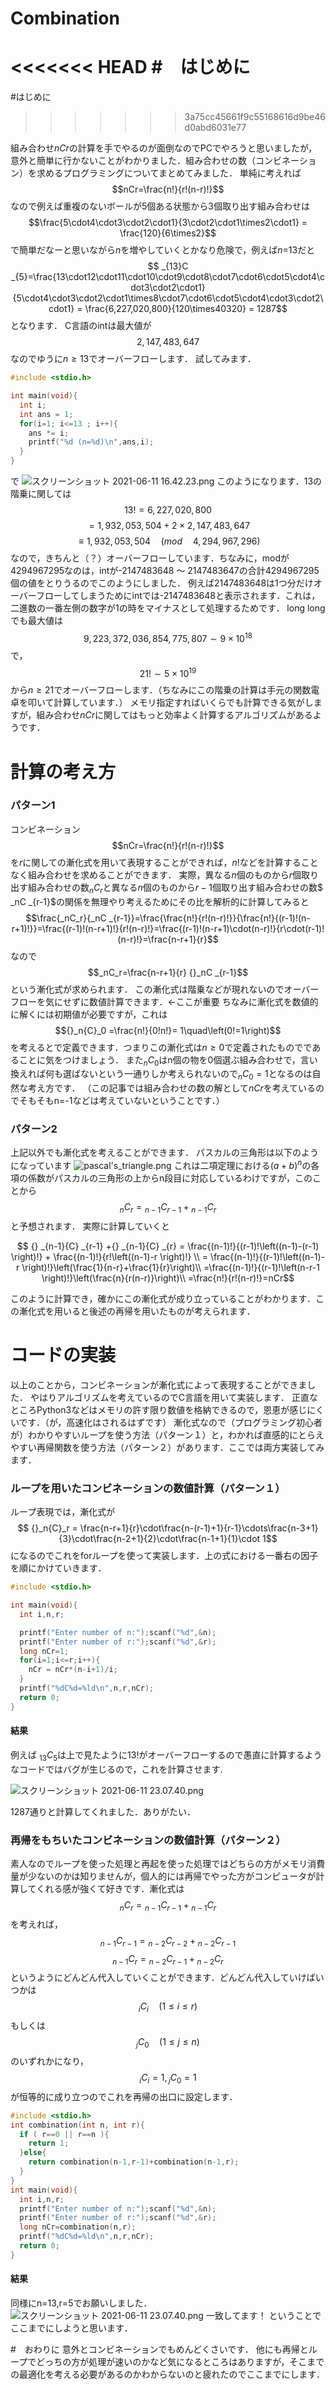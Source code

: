 <script type="text/javascript" async src="https://cdnjs.cloudflare.com/ajax/libs/mathjax/2.7.7/MathJax.js?config=TeX-MML-AM_CHTML">
</script>
<script type="text/x-mathjax-config">
 MathJax.Hub.Config({
 tex2jax: {
 inlineMath: [['$', '$'] ],
 displayMath: [ ['$$','$$'], ["\\[","\\]"] ]
 }
 });
</script>
# Combination
<<<<<<< HEAD
#　はじめに
=======

#はじめに
>>>>>>> 3a75cc45661f9c55168616d9be46d0abd6031e77

組み合わせ$nCr$の計算を手でやるのが面倒なのでPCでやろうと思いましたが，意外と簡単に行かないことがわかりました．組み合わせの数（コンビネーション）を求めるプログラミングについてまとめてみました．
単純に考えれば
$$nCr=\frac{n!}{r!(n-r)!}$$
なので例えば重複のないボールが$5$個ある状態から$3$個取り出す組み合わせは
$$\frac{5\cdot4\cdot3\cdot2\cdot1}{3\cdot2\cdot1\times2\cdot1} = \frac{120}{6\times2}$$
で簡単だなーと思いながら$n$を増やしていくとかなり危険で，例えば$n$=13だと
$$ _{13}C _{5}=\frac{13\cdot12\cdot11\cdot10\cdot9\cdot8\cdot7\cdot6\cdot5\cdot4\cdot3\cdot2\cdot1}{5\cdot4\cdot3\cdot2\cdot1\times8\cdot7\cdot6\cdot5\cdot4\cdot3\cdot2\cdot1} = \frac{6,227,020,800}{120\times40320} = 1287$$
となります．
C言語のintは最大値が$$2,147,483,647$$なのでゆうに$n\geq13$でオーバーフローします．
試してみます．

```test.c
#include <stdio.h>

int main(void){
  int i;
  int ans = 1;
  for(i=1; i<=13 ; i++){
    ans *= i;
    printf("%d (n=%d)\n",ans,i);
  }
}
```
で
![スクリーンショット 2021-06-11 16.42.23.png](https://qiita-image-store.s3.ap-northeast-1.amazonaws.com/0/1016200/8d31515c-1074-6880-e53b-488cbe3130f8.png)
このようになります．13の階乗に関しては
$$13! = 6,227,020,800 $$ $$= 1,932,053,504 + 2\times2,147,483,647 $$ $$\equiv 1,932,053,504\quad(mod\quad4,294,967,296)$$
なので，きちんと（？）オーバーフローしています．ちなみに，modが4294967295なのは，intが-2147483648 ～ 2147483647の合計4294967295個の値をとりうるのでこのようにしました．
例えば2147483648は1つ分だけオーバーフローしてしまうためにintでは-2147483648と表示されます．これは，二進数の一番左側の数字が1の時をマイナスとして処理するためです．
long longでも最大値は$$9,223,372,036,854,775,807 \sim 9\times 10^{18}$$で，$$21!\sim5\times 10^{19}$$から$n\geq21$でオーバーフローします．（ちなみにこの階乗の計算は手元の関数電卓を叩いて計算しています．）
メモリ指定すればいくらでも計算できる気がしますが，組み合わせ$nCr$に関してはもっと効率よく計算するアルゴリズムがあるようです．

# 計算の考え方
### パターン1
コンビネーション
$$nCr=\frac{n!}{r!(n-r)!}$$
を$r$に関しての漸化式を用いて表現することができれば，$n!$などを計算することなく組み合わせを求めることができます．
実際，異なる$n$個のものから$r$個取り出す組み合わせの数$_nC_r$と異なる$n$個のものから$r-1$個取り出す組み合わせの数$ _nC _{r-1}$の関係を無理やり考えるためにその比を解析的に計算してみると
$$\frac{_nC_r}{_nC _{r-1}}=\frac{\frac{n!}{r!(n-r)!}}{\frac{n!}{(r-1)!(n-r+1)!}}=\frac{(r-1)!(n-r+1)!}{r!(n-r)!}=\frac{(r-1)!(n-r+1)\cdot(n-r)!}{r\cdot(r-1)!(n-r)!}=\frac{n-r+1}{r}$$
なので
$$_nC_r=\frac{n-r+1}{r} {}_nC _{r-1}$$
という漸化式が求められます．
この漸化式は階乗などが現れないのでオーバーフローを気にせずに数値計算できます．←ここが重要
ちなみに漸化式を数値的に解くには初期値が必要ですが，これは
$${}_n{C}_0 =\frac{n!}{0!n!}= 1\quad\left(0!=1\right)$$
を考えるとで定義できます．つまりこの漸化式は$n\geq0$で定義されたものでであることに気をつけましょう．
また${}_n{C}_0$はn個の物を0個選ぶ組み合わせで，言い換えれば何も選ばないという一通りしか考えられないので${}_n{C}_0=1$となるのは自然な考え方です．
（この記事では組み合わせの数の解として$nCr$を考えているのでそもそもn=-1などは考えていないということです．）

### パターン2
上記以外でも漸化式を考えることができます．
パスカルの三角形は以下のようになっています
![pascal's_triangle.png](https://qiita-image-store.s3.ap-northeast-1.amazonaws.com/0/1016200/770bf0f4-29df-b59b-a036-7d7d2d6c852b.png)
これは二項定理における$(a+b)^n$の各項の係数がパスカルの三角形の上からn段目に対応しているわけですが，このことから
$$ {}_n{C}_r = {} _{n-1}{C} _{r-1} +{} _{n-1}{C} _{r} $$
と予想されます．
実際に計算していくと

```math
 {} _{n-1}{C} _{r-1} +{} _{n-1}{C} _{r} = \frac{(n-1)!}{(r-1)!\left((n-1)-(r-1) \right)!} + \frac{(n-1)!}{r!\left((n-1)-r \right)!} \\
= \frac{(n-1)!}{(r-1)!\left((n-1)-r \right)!}\left(\frac{1}{n-r}+\frac{1}{r}\right)\\
=\frac{(n-1)!}{(r-1)!\left(n-r-1 \right)!}\left(\frac{n}{r(n-r)}\right)\\
=\frac{n!}{r!(n-r)!}=nCr
```

このように計算でき，確かにこの漸化式が成り立っていることがわかります．この漸化式を用いると後述の再帰を用いたものが考えられます．

# コードの実装
以上のことから，コンビネーションが漸化式によって表現することができました．
やはりアルゴリズムを考えているのでC言語を用いて実装します．
正直なところPython3などはメモリの許す限り数値を格納できるので，恩恵が感じにくいです．（が，高速化はされるはずです）
漸化式なので（プログラミング初心者が）わかりやすいループを使う方法（パターン１）と，わかれば直感的にとらえやすい再帰関数を使う方法（パターン２）があります．ここでは両方実装してみます．

### ループを用いたコンビネーションの数値計算（パターン１）
ループ表現では，漸化式が
$$ {}_n{C}_r = \frac{n-r+1}{r}\cdot\frac{n-(r-1)+1}{r-1}\cdots\frac{n-3+1}{3}\cdot\frac{n-2+1}{2}\cdot\frac{n-1+1}{1}\cdot 1$$
になるのでこれをforループを使って実装します．上の式における一番右の因子を順にかけていきます．

```1-1_ex1_roop.c
#include <stdio.h>

int main(void){
  int i,n,r;

  printf("Enter number of n:");scanf("%d",&n);
  printf("Enter number of r:");scanf("%d",&r);
  long nCr=1;
  for(i=1;i<=r;i++){
    nCr = nCr*(n-i+1)/i;
  }
  printf("%dC%d=%ld\n",n,r,nCr);
  return 0;
}

```

#### 結果
例えば ${}_{13}{C}_5$は上で見たように$13!$がオーバーフローするので愚直に計算するようなコードではバグが生じるので，これを計算させます.

![スクリーンショット 2021-06-11 23.07.40.png](https://qiita-image-store.s3.ap-northeast-1.amazonaws.com/0/1016200/d9183959-72e0-d8ea-2220-0af5d087df61.png)

1287通りと計算してくれました．ありがたい．

### 再帰をもちいたコンビネーションの数値計算（パターン２）

素人なのでループを使った処理と再起を使った処理ではどちらの方がメモリ消費量が少ないのかは知りませんが，個人的には再帰でやった方がコンピュータが計算してくれる感が強くて好きです．漸化式は
$$ {}_n{C}_r = {} _{n-1}{C} _{r-1} +{} _{n-1}{C} _{r} $$
を考えれば，
$${} _{n-1}{C} _{r-1}={} _{n-2}{C} _{r-2} +{} _{n-2}{C} _{r-1}$$
$${} _{n-1}{C} _{r}={} _{n-2}{C} _{r-1} +{} _{n-2}{C} _{r}$$
というようにどんどん代入していくことができます．どんどん代入していけばいつかは
$${}_i{C}_i\quad(1\leq i \leq r)$$
もしくは
$${}_j{C}_0\quad(1\leq j \leq n)$$
のいずれかになり，
$${}_i{C}_i =1,{}_j{C}_0 =1$$
が恒等的に成り立つのでこれを再帰の出口に設定します．

```1-1_ex1_rf.c
#include <stdio.h>
int combination(int n, int r){
  if ( r==0 || r==n ){
    return 1;
  }else{
    return combination(n-1,r-1)+combination(n-1,r);
  }
}
int main(void){
  int i,n,r;
  printf("Enter number of n:");scanf("%d",&n);
  printf("Enter number of r:");scanf("%d",&r);
  long nCr=combination(n,r);
  printf("%dC%d=%ld\n",n,r,nCr);
  return 0;
}
```

#### 結果
同様にn=13,r=5でお願いしました．
![スクリーンショット 2021-06-11 23.07.40.png](https://qiita-image-store.s3.ap-northeast-1.amazonaws.com/0/1016200/d9183959-72e0-d8ea-2220-0af5d087df61.png)
一致してます！
ということでここまでにしようと思います．

#　おわりに
意外とコンビネーションでもめんどくさいです．
他にも再帰とループでどっちの方が処理が速いのかなど気になるところはありますが，そこまでの最適化を考える必要があるのかわからないのと疲れたのでここまでにします．
